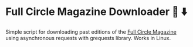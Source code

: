 # Full Circle Magazine Downloader :orange_book: :arrow_down:
Simple script for downloading past editions of the [Full Circle Magazine](http://fullcirclemagazine.org) using
asynchronous requests with grequests library. Works in Linux.

